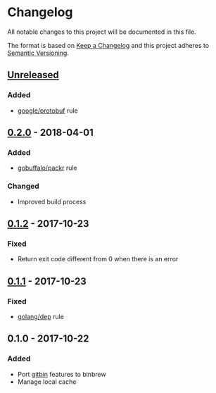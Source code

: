 # Changelog

All notable changes to this project will be documented in this file.

The format is based on [Keep a Changelog](http://keepachangelog.com/en/1.0.0/)
and this project adheres to [Semantic Versioning](http://semver.org/spec/v2.0.0.html).


## [Unreleased]

### Added

- [google/protobuf](https://github.com/google/protobuf) rule


## [0.2.0] - 2018-04-01

### Added

- [gobuffalo/packr](https://github.com/gobuffalo/packr) rule

### Changed

- Improved build process


## [0.1.2] - 2017-10-23

### Fixed

- Return exit code different from 0 when there is an error


## [0.1.1] - 2017-10-23

### Fixed

- [golang/dep](https://github.com/golang/dep) rule


## 0.1.0 - 2017-10-22

### Added

- Port [gitbin](https://github.com/binhq/gitbin) features to binbrew
- Manage local cache


[Unreleased]: https://github.com/binhq/binbrew/compare/v0.2.0...HEAD
[0.2.0]: https://github.com/binhq/binbrew/compare/v0.1.2...v0.2.0
[0.1.2]: https://github.com/binhq/binbrew/compare/v0.1.1...v0.1.2
[0.1.1]: https://github.com/binhq/binbrew/compare/v0.1.0...v0.1.1
